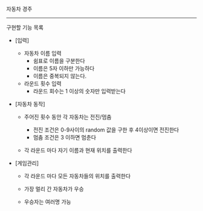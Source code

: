 자동차 경주

---

구현할 기능 목록

- [입력] 
  
  - 자동차 이름 입력
    - 쉼표로 이름을 구분한다
    - 이름은 5자 이하만 가능하다
    - 이름은 중복되지 않는다.
  - 라운드 횟수 입력
    - 라운드 회수는 1 이상의 숫자만 입력받는다
  
- [자동차 동작]
  
  - 주어진 횟수 동안 각 자동차는 전진/멈춤
    - 전진 조건은 0-9사이의 random 값을 구한 후 4이상이면 전진한다
    - 멈춤 조건은 3 이하면 멈춘다
  
  - 각 라운드 마다 자기 이름과 현재 위치를 출력한다
  
- [게임관리]
  
  - 각 라운드 마다 모든 자동차들의 위치를 출력한다
  
  - 가장 멀리 간 자동차가 우승
  - 우승자는 여러명 가능